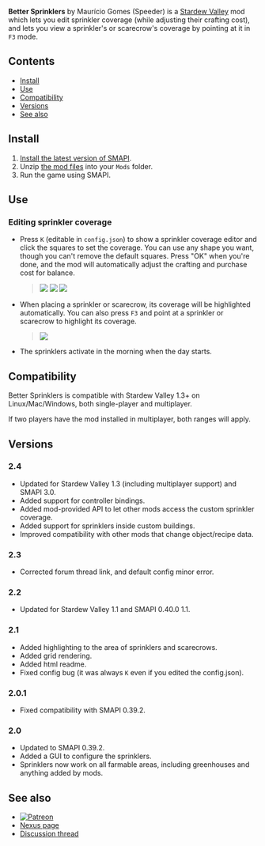 ﻿**Better Sprinklers** by Maurício Gomes (Speeder) is a [Stardew Valley](http://stardewvalley.net/)
mod which lets you edit sprinkler coverage (while adjusting their crafting cost), and lets you view
a sprinkler's or scarecrow's coverage by pointing at it in `F3` mode.

## Contents
* [Install](#install)
* [Use](#use)
* [Compatibility](#compatibility)
* [Versions](#versions)
* [See also](#see-also)

## Install
1. [Install the latest version of SMAPI](https://github.com/Pathoschild/SMAPI/releases).
3. Unzip [the mod files](http://www.nexusmods.com/stardewvalley/mods/41) into your `Mods` folder.
4. Run the game using SMAPI.

## Use
### Editing sprinkler coverage
* Press `K` (editable in `config.json`) to show a sprinkler coverage editor and click the squares
  to set the coverage. You can use any shape you want, though you can't remove the default squares.
  Press "OK" when you're done, and the mod will automatically adjust the crafting and purchase cost
  for balance.

  > ![](docs/screenshot.png)
  > ![](docs/circle.png)
  > ![](docs/butterfly.png)

* When placing a sprinkler or scarecrow, its coverage will be highlighted automatically. You can also
  press `F3` and point at a sprinkler or scarecrow to highlight its coverage.

  > ![](docs/scarecrowarea.png)

* The sprinklers activate in the morning when the day starts.

## Compatibility
Better Sprinklers is compatible with Stardew Valley 1.3+ on Linux/Mac/Windows, both single-player and multiplayer.

If two players have the mod installed in multiplayer, both ranges will apply.

## Versions
### 2.4
- Updated for Stardew Valley 1.3 (including multiplayer support) and SMAPI 3.0.
- Added support for controller bindings.
- Added mod-provided API to let other mods access the custom sprinkler coverage.
- Added support for sprinklers inside custom buildings.
- Improved compatibility with other mods that change object/recipe data.

### 2.3
- Corrected forum thread link, and default config minor error.

### 2.2
- Updated for Stardew Valley 1.1 and SMAPI 0.40.0 1.1.

### 2.1
- Added highlighting to the area of sprinklers and scarecrows.
- Added grid rendering.
- Added html readme.
- Fixed config bug (it was always `K` even if you edited the config.json).

### 2.0.1
- Fixed compatibility with SMAPI 0.39.2.

### 2.0
- Updated to SMAPI 0.39.2.
- Added a GUI to configure the sprinklers.
- Sprinklers now work on all farmable areas, including greenhouses and anything added by mods.

## See also
* [![Patreon](docs/ipatreon.png)](https://patreon.com/user?u=3066937)
* [Nexus page](http://www.nexusmods.com/stardewvalley/mods/41)
* [Discussion thread](http://community.playstarbound.com/threads/configurable-improved-sprinklers-scarecrow-and-sprinklers-area-highlights.112443/)
